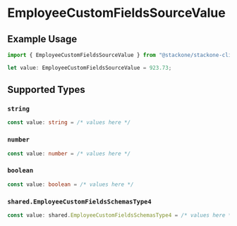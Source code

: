 # EmployeeCustomFieldsSourceValue

## Example Usage

```typescript
import { EmployeeCustomFieldsSourceValue } from "@stackone/stackone-client-ts/sdk/models/shared";

let value: EmployeeCustomFieldsSourceValue = 923.73;
```

## Supported Types

### `string`

```typescript
const value: string = /* values here */
```

### `number`

```typescript
const value: number = /* values here */
```

### `boolean`

```typescript
const value: boolean = /* values here */
```

### `shared.EmployeeCustomFieldsSchemasType4`

```typescript
const value: shared.EmployeeCustomFieldsSchemasType4 = /* values here */
```

